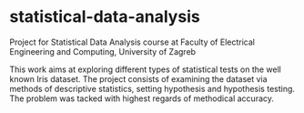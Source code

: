 # statistical-data-analysis
Project for Statistical Data Analysis course at Faculty of Electrical Engineering and Computing, University of Zagreb

This work aims at exploring different types of statistical tests on the well known Iris dataset.
The project consists of examining the dataset via methods of descriptive statistics, setting hypothesis and hypothesis testing.
The problem was tacked with highest regards of methodical accuracy.
